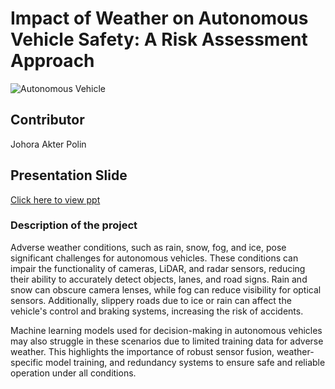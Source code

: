 # Impact of Weather on Autonomous Vehicle Safety: A Risk Assessment Approach

![Autonomous Vehicle](https://files.oaiusercontent.com/file-M9BsdVkwYw8y24YnAW7dp5?se=2024-12-10T21%3A42%3A53Z&sp=r&sv=2024-08-04&sr=b&rscc=max-age%3D604800%2C%20immutable%2C%20private&rscd=attachment%3B%20filename%3D997b8508-fa41-4a55-b136-705d26c50929.webp&sig=4eijlMWYl92W%2BdihKm4TXwUmTRzcR0GVHs4eJs1oFVY%3D)

## Contributor
Johora Akter Polin

## Presentation Slide
 [Click here to view ppt](https://docs.google.com/presentation/d/1UAYFVFIVexMhfq2olGOdaPGh74cRWb4K/edit?usp=drive_link&ouid=102809837703575296131&rtpof=true&sd=true)

 ### Description of the project
Adverse weather conditions, such as rain, snow, fog, and ice, pose significant challenges for autonomous vehicles. These conditions can impair the functionality of cameras, LiDAR, and radar sensors, reducing their ability to accurately detect objects, lanes, and road signs. Rain and snow can obscure camera lenses, while fog can reduce visibility for optical sensors. Additionally, slippery roads due to ice or rain can affect the vehicle's control and braking systems, increasing the risk of accidents.

Machine learning models used for decision-making in autonomous vehicles may also struggle in these scenarios due to limited training data for adverse weather. This highlights the importance of robust sensor fusion, weather-specific model training, and redundancy systems to ensure safe and reliable operation under all conditions.
